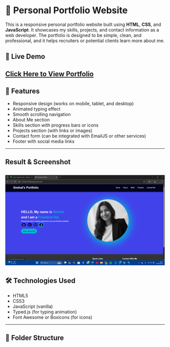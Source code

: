 # 💼 Personal Portfolio Website

This is a responsive personal portfolio website built using **HTML**, **CSS**, and **JavaScript**. It showcases my skills, projects, and contact information as a web developer. The portfolio is designed to be simple, clean, and professional, and it helps recruiters or potential clients learn more about me.

## 🔗 Live Demo

[Click Here to View Portfolio](http://127.0.0.1:5500/Pages/index.html) 
---

## 📌 Features

- Responsive design (works on mobile, tablet, and desktop)
- Animated typing effect
- Smooth scrolling navigation
- About Me section
- Skills section with progress bars or icons
- Projects section (with links or images)
- Contact form (can be integrated with EmailJS or other services)
- Footer with social media links

----
## Result & Screenshot
![My personal portfolio result](./Images/Screenshot%20(50).png)
----

## 🛠️ Technologies Used

- HTML5
- CSS3
- JavaScript (vanilla)
- Typed.js (for typing animation)
- Font Awesome or Boxicons (for icons)

---

## 📁 Folder Structure


